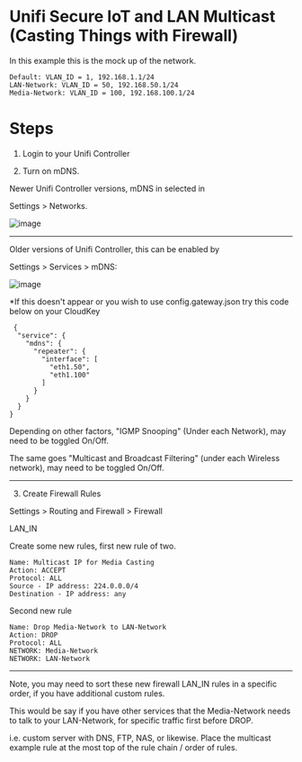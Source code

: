 # Unifi Secure IoT and LAN Multicast (Casting Things with Firewall)


In this example this is the mock up of the network.

```
Default: VLAN_ID = 1, 192.168.1.1/24
LAN-Network: VLAN_ID = 50, 192.168.50.1/24
Media-Network: VLAN_ID = 100, 192.168.100.1/24
```



# Steps


1) Login to your Unifi Controller

2) Turn on mDNS. 

Newer Unifi Controller versions, mDNS in selected in 
 
Settings > Networks.

![image](https://user-images.githubusercontent.com/24641464/164584280-7eb6277f-1e58-40a3-b102-f3c5f312bac2.png)


----

Older versions of Unifi Controller, this can be enabled by

Settings > Services > mDNS:


![image](https://user-images.githubusercontent.com/24641464/163526824-d5259fb7-ea9d-4e6f-b878-4f1a9bce3e3b.png)




*If this doesn't appear or you wish to use config.gateway.json try this code below on your CloudKey

```
 {
  "service": {
    "mdns": {
      "repeater": {
        "interface": [
          "eth1.50",
          "eth1.100"
        ]
      }
    }
  }
}
```

Depending on other factors, "IGMP Snooping" (Under each Network), may need to be toggled On/Off.

The same goes "Multicast and Broadcast Filtering" (under each Wireless network), may need to be toggled On/Off.

----


3) Create Firewall Rules

Settings > Routing and Firewall > Firewall

LAN_IN

Create some new rules, first new rule of two.

```
Name: Multicast IP for Media Casting
Action: ACCEPT
Protocol: ALL
Source - IP address: 224.0.0.0/4
Destination - IP address: any
```

Second new rule

```
Name: Drop Media-Network to LAN-Network
Action: DROP
Protocol: ALL
NETWORK: Media-Network
NETWORK: LAN-Network
```

----

Note, you may need to sort these new firewall LAN_IN rules in a specific order, if you have additional custom rules.

This would be say if you have other services that the Media-Network needs to talk to your LAN-Network, for specific traffic first before DROP.

i.e. custom server with DNS, FTP, NAS, <insert-media-server-name-here> or likewise. Place the multicast example rule at the most top of the rule chain / order of rules.
